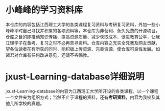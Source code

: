 # 小峰峰的学习资料库
本仓库的内容包括江西理工大学的各类课程复习资料与考研复习资料，外加一些小峰峰平时自己寻找并积累的各项资料等，本仓库为非营利、永久免费的开源项目，仓库之目的即推动知识传播、提高资源质量、减少获取成本、促进教育公平，让我江理学子在备考、复习之时不必再苦寻资料。仓库内容之充实全凭我及网友贡献，望各位读者在有所获的同时，能积极上传资源、完善资源，使仓库可良性发展。如诸君对仓库有任何改进意见，还请不吝赐教。
# jxust-Learning-database详细说明
jxust-Learning-database的内容为江西理工大学所开设的各类课程，以一个课程一个文件夹为组织方式；当然不止于课程的资料，还有**考研资料**，内容为我校及其他几所学校的真题。
